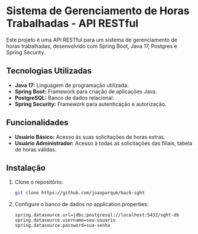 # Sistema de Gerenciamento de Horas Trabalhadas - API RESTful

Este projeto é uma API RESTful para um sistema de gerenciamento de horas trabalhadas, desenvolvido com Spring Boot, Java 17, Postgres e Spring Security.

## Tecnologias Utilizadas

- **Java 17:** Linguagem de programação utilizada.
- **Spring Boot:** Framework para criação de aplicações Java.
- **PostgreSQL:** Banco de dados relacional.
- **Spring Security:** Framework para autenticação e autorização.

## Funcionalidades

- **Usuário Básico:** Acesso ás suas solicitações de horas extras.
- **Usuário Administrador:** Acesso à todas as solicitações das filiais, tabela de horas válidas.

## Instalação

1. Clone o repositório:
   ```bash
   git clone https://github.com/joaoparqum/back-sght

2. Configure o banco de dados no application.properties:
     ```   
     spring.datasource.url=jdbc:postgresql://localhost:5432/sght-db
     spring.datasource.username=seu-usuario
     spring.datasource.password=sua-senha
  
